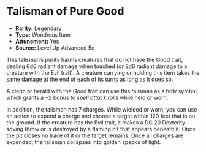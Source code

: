 # Talisman of Pure Good

- **Rarity:** Legendary
- **Type:** Wondrous Item
- **Attunement:** Yes
- **Source:** Level Up Advanced 5e

This talisman’s purity harms creatures that do not have the Good trait, dealing 6d6 radiant damage when touched (or 8d6 radiant damage to a creature with the Evil trait). A creature carrying or holding this item takes the same damage at the end of each of its turns as long as it does so.

A cleric or herald with the Good trait can use this talisman as a holy symbol, which grants a +2 bonus to _spell attack rolls_  while held or worn.

In addition, the talisman has 7 charges. While wielded or worn, you can use an action to expend a charge and choose a target within 120 feet that is on the ground. If the creature has the Evil trait, it makes a DC 20 Dexterity _saving throw_  or is destroyed by a flaming pit that appears beneath it. Once the pit closes no trace of it or the target remains. Once all charges are expended, the talisman collapses into golden specks of light.
